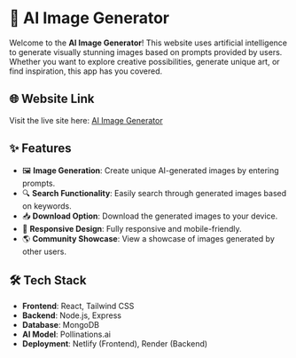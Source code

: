 
# 🌌 AI Image Generator

Welcome to the **AI Image Generator**! This website uses artificial intelligence to generate visually stunning images based on prompts provided by users. Whether you want to explore creative possibilities, generate unique art, or find inspiration, this app has you covered.

## 🌐 Website Link
Visit the live site here: <a href="https://ai-img-gen2.netlify.app/" target="_blank">AI Image Generator</a>

## ✨ Features
- 🖼️ **Image Generation**: Create unique AI-generated images by entering prompts.
- 🔍 **Search Functionality**: Easily search through generated images based on keywords.
- 📥 **Download Option**: Download the generated images to your device.
- 📱 **Responsive Design**: Fully responsive and mobile-friendly.
- 🌎 **Community Showcase**: View a showcase of images generated by other users.

## 🛠️ Tech Stack
- **Frontend**: React, Tailwind CSS
- **Backend**: Node.js, Express
- **Database**: MongoDB
- **AI Model**: Pollinations.ai
- **Deployment**: Netlify (Frontend), Render (Backend)

